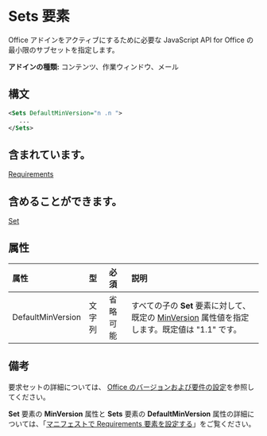 # <a name="sets-element"></a>Sets 要素

Office アドインをアクティブにするために必要な JavaScript API for Office の最小限のサブセットを指定します。

**アドインの種類:** コンテンツ、作業ウィンドウ、メール

## <a name="syntax"></a>構文

```XML
<Sets DefaultMinVersion="n .n ">
   ...
</Sets>
```

## <a name="contained-in"></a>含まれています。

[Requirements](requirements.md)

## <a name="can-contain"></a>含めることができます。

[Set](set.md)

## <a name="attributes"></a>属性

|**属性**|**型**|**必須**|**説明**|
|:-----|:-----|:-----|:-----|
|DefaultMinVersion|文字列|省略可能|すべての子の **Set** 要素に対して、既定の [MinVersion](set.md) 属性値を指定します。既定値は "1.1" です。|

## <a name="remarks"></a>備考

要求セットの詳細については、 [Office のバージョンおよび要件の設定](https://docs.microsoft.com/office/dev/add-ins/develop/office-versions-and-requirement-sets)を参照してください。

**Set** 要素の **MinVersion** 属性と **Sets** 要素の **DefaultMinVersion** 属性の詳細については、「[マニフェストで Requirements 要素を設定する](https://docs.microsoft.com/office/dev/add-ins/develop/specify-office-hosts-and-api-requirements#set-the-requirements-element-in-the-manifest)」をご覧ください。

